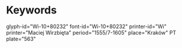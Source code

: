 # Keywords
glyph-id="Wi-10+80232"
font-id="Wi-10+80232"
printer-id="Wi"
printer="Maciej Wirzbięta"
period="1555/7-1605"
place="Kraków"
PT plate="563"
